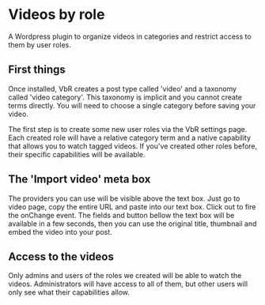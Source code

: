 # Videos by role
A Wordpress plugin to organize videos in categories and restrict access to them by user roles.

## First things
Once installed, VbR creates a post type called 'video' and a taxonomy called 'video category'. This taxonomy is implicit and you cannot create terms directly. You will need to choose a single category before saving your video.

The first step is to create some new user roles via the VbR settings page. Each created role will have a relative category term and a native capability that allows you to watch tagged videos. If you've created other roles before, their specific capabilities will be available.

## The 'Import video' meta box
The providers you can use will be visible above the text box.
Just go to video page, copy the entire URL and paste into our text box. Click out to fire the onChange event.
The fields and button bellow the text box will be available in a few seconds, then you can use the original title, thumbnail and embed the video into your post.

## Access to the videos
Only admins and users of the roles we created will be able to watch the videos. Administrators will have access to all of them, but other users will only see what their capabilities allow.